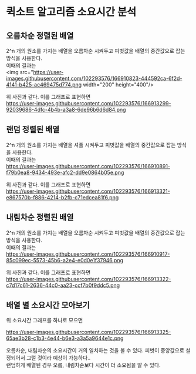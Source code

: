 # 퀵소트 알고리즘 소요시간 분석

## 오름차순 정렬된 배열

2^n 개의 원소를 가지는 배열을 오름차순 시켜두고 피벗값을 배열의 중간값으로 잡는 방식을 사용한다.   
이때의 결과는   
<img src="https://user-images.githubusercontent.com/102293576/166910823-444592ca-6f2d-4141-b425-ac469475d774.png  width="200" height="400"/>   
   
위 사진과 같다. 이를 그래프로 표현하면   
https://user-images.githubusercontent.com/102293576/166913299-92039686-4dfc-4b4b-a3a8-6de96b6d6d84.png   



## 랜덤 정렬된 배열

2^n 개의 원소를 가지는 배열을 셔플 시켜두고 피벗값을 배열의 중간값으로 잡는 방식을 사용한다.   
이때의 결과는   
https://user-images.githubusercontent.com/102293576/166910891-f79b0ea8-9434-493e-afc2-dd9e0864b05e.png   
   
위 사진과 같다. 이를 그래프로 표현하면   
https://user-images.githubusercontent.com/102293576/166913321-e867570b-f886-4214-b2fb-c71edcea81f6.png   



## 내림차순 정렬된 배열

2^n 개의 원소를 가지는 배열을 오름차순 시켜두고 피벗값을 배열의 중간값으로 잡는 방식을 사용한다.   
이때의 결과는   
https://user-images.githubusercontent.com/102293576/166910917-85c099ec-5573-45b6-a2e4-e0d0e1f37946.png   
   
위 사진과 같다. 이를 그래프로 표현하면   
https://user-images.githubusercontent.com/102293576/166913322-c7d17c61-2636-44c0-aa23-ccf7b0f9ddc5.png   

## 배열 별 소요시간 모아보기
   
위 소요시간 그래프를 하나로 모으면    
   
https://user-images.githubusercontent.com/102293576/166913325-65ae3b28-c1b3-4e44-b6e3-a3a5a9644e1c.png   
   
오름차순, 내림차순의 소요시간이 거의 일치하는 것을 볼 수 있다. 피벗이 중앙값으로 설정되어서 그럴 것이라 예상이 가능하다..   
랜덤하게 배열된 경우 오름, 내림차순보다 시간이 더 소요됨을 알 수 있다.   

